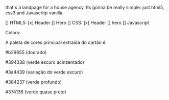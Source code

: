 that`s a landpage for a house agency. Its gonna be really simple: just html5, css3 and Javascritp vanilla.

[] HTML5:
[x] Header
[] Hero
[] CSS:
[x] Header
[] hero
[] Javascript

Colors:

A paleta de cores principal extraída do cartão é:

#b29655 (dourado)

#394338 (verde escuro acinzentado)

#3a4439 (variação do verde escuro)

#384237 (verde profundo)

#374136 (verde quase preto)
